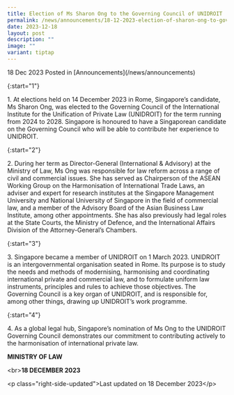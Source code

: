 ```yaml
---
title: Election of Ms Sharon Ong to the Governing Council of UNIDROIT
permalink: /news/announcements/18-12-2023-election-of-sharon-ong-to-governing-council-of-unidroit/
date: 2023-12-18
layout: post
description: ""
image: ""
variant: tiptap
---
```

<p>18 Dec 2023 Posted in [Announcements](/news/announcements)</p><p>{:start="1"}</p><p>1. At elections held on 14 December 2023 in Rome, Singapore’s candidate, Ms Sharon Ong, was elected to the Governing Council of the International Institute for the Unification of Private Law (UNIDROIT) for the term running from 2024 to 2028. Singapore is honoured to have a Singaporean candidate on the Governing Council who will be able to contribute her experience to UNIDROIT.</p><p>{:start="2"}</p><p>2. During her term as Director-General (International &amp; Advisory) at the Ministry of Law, Ms Ong was responsible for law reform across a range of civil and commercial issues. She has served as Chairperson of the ASEAN Working Group on the Harmonisation of International Trade Laws, an adviser and expert for research institutes at the Singapore Management University and National University of Singapore in the field of commercial law, and a member of the Advisory Board of the Asian Business Law Institute, among other appointments. She has also previously had legal roles at the State Courts, the Ministry of Defence, and the International Affairs Division of the Attorney-General’s Chambers.</p><p>{:start="3"}</p><p>3. Singapore became a member of UNIDROIT on 1 March 2023. UNIDROIT is an intergovernmental organisation seated in Rome. Its purpose is to study the needs and methods of modernising, harmonising and coordinating international private and commercial law, and to formulate uniform law instruments, principles and rules to achieve those objectives. The Governing Council is a key organ of UNIDROIT, and is responsible for, among other things, drawing up UNIDROIT’s work programme.</p><p>{:start="4"}</p><p>4. As a global legal hub, Singapore’s nomination of Ms Ong to the UNIDROIT Governing Council demonstrates our commitment to contributing actively to the harmonisation of international private law. </p><p></p><p><strong>MINISTRY OF LAW</strong></p><p>&lt;br&gt;<strong>18 DECEMBER 2023</strong></p><p>&lt;p class="right-side-updated"&gt;Last updated on 18 December 2023&lt;/p&gt;</p>